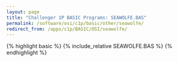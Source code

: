 ```yaml
---
layout: page
title: "Challenger 1P BASIC Programs: SEAWOLFE.BAS"
permalink: /software/osi/c1p/basic/other/seawolfe/
redirect_from: /apps/c1p/BASIC/OSI/seawolfe/
---
```


{% highlight basic %}
{% include_relative SEAWOLFE.BAS %}
{% endhighlight %}
